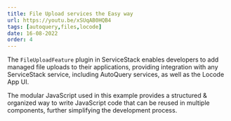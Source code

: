 ```yaml
---
title: File Upload services the Easy way
url: https://youtu.be/xSUqAB0HQB4
tags: [autoquery,files,locode]
date: 16-08-2022
order: 4
---
```


The `FileUploadFeature` plugin in ServiceStack enables developers to add managed file uploads to their applications, 
providing integration with any ServiceStack service, including AutoQuery services, as well as the Locode App UI. 

The modular JavaScript used in this example provides a structured & organized way to write JavaScript code that 
can be reused in multiple components, further simplifying the development process.